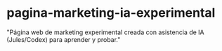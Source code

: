# pagina-marketing-ia-experimental
"Página web de marketing experimental creada con asistencia de IA (Jules/Codex) para aprender y probar."
